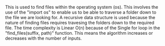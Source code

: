 This is used to find files within the operating system (os). This involves the use of the "import os" to enable us to be able to traverse a folder down to the file we are looking for.
A recursive data structure is used because the nature of finding files requires travesing the folders down to the required file.
The time complexity is Linear O(n) because of the Single for loop in the "find_files(suffix, path)" function. This means the algorithm increases or decreases with the number of inputs.